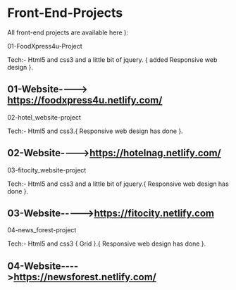 # Front-End-Projects
All front-end projects are available here ):

01-FoodXpress4u-Project

Tech:- Html5 and css3 and a little bit of jquery. { added Responsive web design }.

01-Website----> https://foodxpress4u.netlify.com/
------------------------------------------------------------------------------------------------------------------------------
02-hotel_website-project 

Tech:- Html5 and css3.{ Responsive web design has done }.

02-Website---->https://hotelnag.netlify.com/
------------------------------------------------------------------------------------------------------------------------------
03-fitocity_website-project

Tech:- Html5 and css3 and a little bit of jquery.{ Responsive web design has done }.

03-Website----->https://fitocity.netlify.com
------------------------------------------------------------------------------------------------------------------------------
04-news_forest-project  

Tech:- Html5 and css3 { Grid }.{ Responsive web design has done }.

04-Website---->https://newsforest.netlify.com/
------------------------------------------------------------------------------------------------------------------------------
